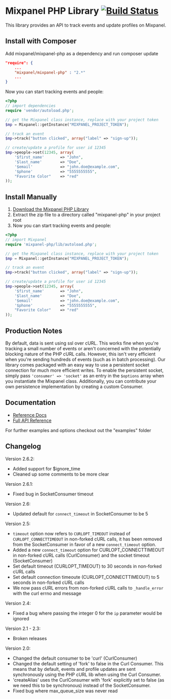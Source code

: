 Mixpanel PHP Library [![Build Status](https://travis-ci.org/mixpanel/mixpanel-php.svg)](https://travis-ci.org/mixpanel/mixpanel-php)
============
This library provides an API to track events and update profiles on Mixpanel.

Install with Composer
------------
Add mixpanel/mixpanel-php as a dependency and run composer update

```json
"require": {
    ...
    "mixpanel/mixpanel-php" : "2.*"
    ...
}
```

Now you can start tracking events and people:

```php
<?php
// import dependencies
require 'vendor/autoload.php';

// get the Mixpanel class instance, replace with your project token
$mp = Mixpanel::getInstance("MIXPANEL_PROJECT_TOKEN");

// track an event
$mp->track("button clicked", array("label" => "sign-up")); 

// create/update a profile for user id 12345
$mp->people->set(12345, array(
    '$first_name'       => "John",
    '$last_name'        => "Doe",
    '$email'            => "john.doe@example.com",
    '$phone'            => "5555555555",
    "Favorite Color"    => "red"
));
```


Install Manually
------------
 1. <a href="https://github.com/mixpanel/mixpanel-php/archive/master.zip">Download the Mixpanel PHP Library</a>
 2.  Extract the zip file to a directory called "mixpanel-php" in your project root
 3.  Now you can start tracking events and people:

```php
<?php
// import Mixpanel
require 'mixpanel-php/lib/autoload.php';

// get the Mixpanel class instance, replace with your project token
$mp = Mixpanel::getInstance("MIXPANEL_PROJECT_TOKEN");

// track an event
$mp->track("button clicked", array("label" => "sign-up"));

// create/update a profile for user id 12345
$mp->people->set(12345, array(
    '$first_name'       => "John",
    '$last_name'        => "Doe",
    '$email'            => "john.doe@example.com",
    '$phone'            => "5555555555",
    "Favorite Color"    => "red"
));
```

Production Notes
-------------
By default, data is sent using ssl over cURL. This works fine when you're tracking a small number of events or aren't concerned with the potentially blocking nature of the PHP cURL calls. However, this isn't very efficient when you're sending hundreds of events (such as in batch processing). Our library comes packaged with an easy way to use a persistent socket connection for much more efficient writes. To enable the persistent socket, simply pass `'consumer' => 'socket'` as an entry in the `$options` array when you instantiate the Mixpanel class. Additionally, you can contribute your own persistence implementation by creating a custom Consumer.

Documentation
-------------
* <a href="https://mixpanel.com/help/reference/php" target="_blank">Reference Docs</a>
* <a href="http://mixpanel.github.io/mixpanel-php" target="_blank">Full API Reference</a>

For further examples and options checkout out the "examples" folder

Changelog
-------------
Version 2.6.2:
 * Added support for $ignore_time
 * Cleaned up some comments to be more clear

Version 2.6.1:
 * Fixed bug in SocketConsumer timeout

Version 2.6:
 * Updated default for `connect_timeout` in SocketConsumer to be 5

Version 2.5:
 * `timeout` option now refers to `CURLOPT_TIMEOUT` instead of `CURLOPT_CONNECTTIMEOUT` in non-forked cURL calls, it has been removed from the SocketConsumer in favor of a new `connect_timeout` option.
 * Added a new `connect_timeout` option for CURLOPT_CONNECTTIMEOUT in non-forked cURL calls (CurlConsumer) and the socket timeout (SocketConsumer)
 * Set default timeout (CURLOPT_TIMEOUT) to 30 seconds in non-forked cURL calls
 * Set default connection timeoute (CURLOPT_CONNECTTIMEOUT) to 5 seconds in non-forked cURL calls
 * We now pass cURL errors from non-forked cURL calls to `_handle_error` with the curl errno and message


Version 2.4:
 * Fixed a bug where passing the integer 0 for the `ip` parameter would be ignored

Version 2.1 - 2.3:
 * Broken releases

Version 2.0:
 * Changed the default consumer to be 'curl' (CurlConsumer)
 * Changed the default setting of 'fork' to false in the Curl Consumer. This means that by default, events and profile updates are sent synchronously using the PHP cURL lib when using the Curl Consumer.
 * 'createAlias' uses the CurlConsumer with 'fork' explicitly set to false (as we need this to be synchronous) instead of the SocketConsumer. 
 * Fixed bug where max_queue_size was never read
 
